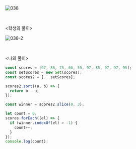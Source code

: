 <br>

![038](https://user-images.githubusercontent.com/75867748/107406823-37a24500-6b4c-11eb-97e6-3bdf11caed71.png)

<br>

<학생의 풀이>

![038-2](https://user-images.githubusercontent.com/75867748/107410592-d7fa6880-6b50-11eb-885c-a588f39b1609.png)

<br>

<나의 풀이>

```js
const scores = [97, 86, 75, 66, 55, 97, 85, 97, 97, 95];
const setScores = new Set(scores);
const scores2 = [...setScores];

scores2.sort((a, b) => {
  return b - a;
});

const winner = scores2.slice(0, 3);

let count = 0;
scores.forEach((el) => {
  if (winner.indexOf(el) > -1) {
    count++;
  }
});
console.log(count);
```
